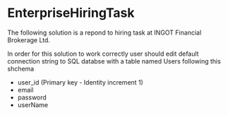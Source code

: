 # EnterpriseHiringTask

The following solution is a repond to hiring task at INGOT Financial Brokerage Ltd.

In order for this solution to work correctly user should edit default connection string to SQL databse with a table named Users following this shchema

 - user_id (Primary key - Identity increment 1)
 - email
 - password
 - userName
